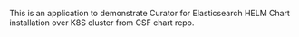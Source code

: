 This is an application to demonstrate Curator for Elasticsearch HELM Chart installation over K8S cluster from CSF chart repo.

